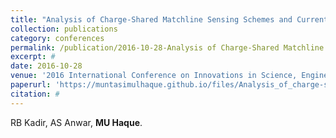 ```yaml
---
title: "Analysis of Charge-Shared Matchline Sensing Schemes and Current Race Scheme in High-Speed Ternary Content Addressable Memory (TCAM)"
collection: publications
category: conferences
permalink: /publication/2016-10-28-Analysis of Charge-Shared Matchline Sensing Schemes and Current Race Scheme in High-Speed Ternary Content Addressable Memory (TCAM)
excerpt: #
date: 2016-10-28
venue: '2016 International Conference on Innovations in Science, Engineering and Technology (ICISET)'
paperurl: 'https://muntasimulhaque.github.io/files/Analysis_of_charge-shared_Matchline_sensing_schemes_and_current_race_scheme_in_high-speed_ternary_content_addressable_memory_TCAM.pdf'
citation: #
---
```


RB Kadir, AS Anwar, **MU Haque**.
